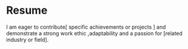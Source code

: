 # Resume
I am eager to contribute[ specific achievements or projects ] and demonstrate a strong work ethic ,adaptability and a passion for [related industry or field].
